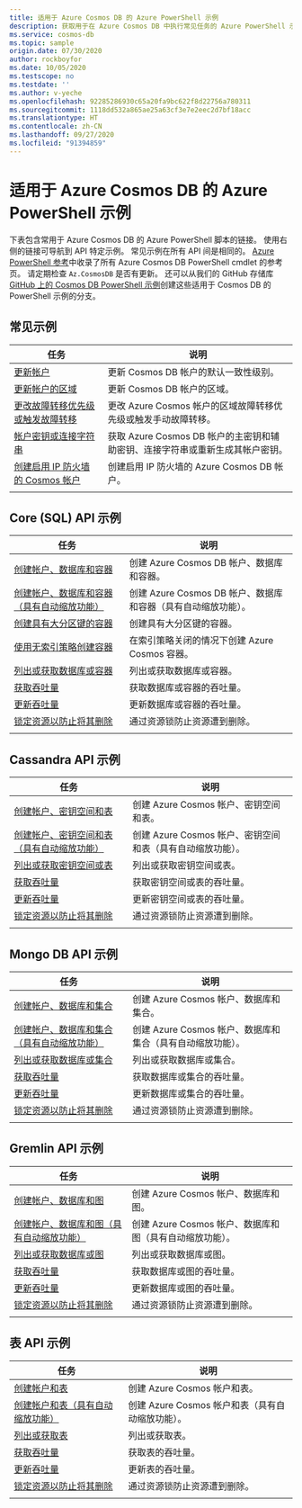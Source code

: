 ```yaml
---
title: 适用于 Azure Cosmos DB 的 Azure PowerShell 示例
description: 获取用于在 Azure Cosmos DB 中执行常见任务的 Azure PowerShell 示例
ms.service: cosmos-db
ms.topic: sample
origin.date: 07/30/2020
author: rockboyfor
ms.date: 10/05/2020
ms.testscope: no
ms.testdate: ''
ms.author: v-yeche
ms.openlocfilehash: 92285286930c65a20fa9bc622f8d22756a780311
ms.sourcegitcommit: 1118dd532a865ae25a63cf3e7e2eec2d7bf18acc
ms.translationtype: HT
ms.contentlocale: zh-CN
ms.lasthandoff: 09/27/2020
ms.locfileid: "91394859"
---
```

# <a name="azure-powershell-samples-for-azure-cosmos-db"></a>适用于 Azure Cosmos DB 的 Azure PowerShell 示例

下表包含常用于 Azure Cosmos DB 的 Azure PowerShell 脚本的链接。 使用右侧的链接可导航到 API 特定示例。 常见示例在所有 API 间是相同的。 [Azure PowerShell 参考](https://docs.microsoft.com/powershell/module/az.cosmosdb)中收录了所有 Azure Cosmos DB PowerShell cmdlet 的参考页。 请定期检查 `Az.CosmosDB` 是否有更新。 还可以从我们的 GitHub 存储库 [GitHub 上的 Cosmos DB PowerShell 示例](https://github.com/Azure/azure-docs-powershell-samples/tree/master/cosmosdb)创建这些适用于 Cosmos DB 的 PowerShell 示例的分支。

## <a name="common-samples"></a>常见示例

|任务 | 说明 |
|---|---|
|[更新帐户](scripts/powershell/common/account-update.md)| 更新 Cosmos DB 帐户的默认一致性级别。 |
|[更新帐户的区域](scripts/powershell/common/update-region.md)| 更新 Cosmos DB 帐户的区域。 |
|[更改故障转移优先级或触发故障转移](scripts/powershell/common/failover-priority-update.md)| 更改 Azure Cosmos 帐户的区域故障转移优先级或触发手动故障转移。 |
|[帐户密钥或连接字符串](scripts/powershell/common/keys-connection-strings.md)| 获取 Azure Cosmos DB 帐户的主密钥和辅助密钥、连接字符串或重新生成其帐户密钥。 |
|[创建启用 IP 防火墙的 Cosmos 帐户](scripts/powershell/common/firewall-create.md)| 创建启用 IP 防火墙的 Azure Cosmos DB 帐户。 |
|||

## <a name="core-sql-api-samples"></a>Core (SQL) API 示例

|任务 | 说明 |
|---|---|
|[创建帐户、数据库和容器](scripts/powershell/sql/create.md)| 创建 Azure Cosmos DB 帐户、数据库和容器。 |
|[创建帐户、数据库和容器（具有自动缩放功能）](scripts/powershell/sql/autoscale.md)| 创建 Azure Cosmos DB 帐户、数据库和容器（具有自动缩放功能）。 |
|[创建具有大分区键的容器](scripts/powershell/sql/create-large-partition-key.md)| 创建具有大分区键的容器。 |
|[使用无索引策略创建容器](scripts/powershell/sql/create-index-none.md) | 在索引策略关闭的情况下创建 Azure Cosmos 容器。|
|[列出或获取数据库或容器](scripts/powershell/sql/list-get.md)| 列出或获取数据库或容器。 |
|[获取吞吐量](scripts/powershell/sql/throughput-get.md)| 获取数据库或容器的吞吐量。 |
|[更新吞吐量](scripts/powershell/sql/throughput-update.md)| 更新数据库或容器的吞吐量。 |
|[锁定资源以防止将其删除](scripts/powershell/sql/lock.md)| 通过资源锁防止资源遭到删除。 |
|||

## <a name="cassandra-api-samples"></a>Cassandra API 示例

|任务 | 说明 |
|---|---|
|[创建帐户、密钥空间和表](scripts/powershell/cassandra/create.md)| 创建 Azure Cosmos 帐户、密钥空间和表。 |
|[创建帐户、密钥空间和表（具有自动缩放功能）](scripts/powershell/cassandra/autoscale.md)| 创建 Azure Cosmos 帐户、密钥空间和表（具有自动缩放功能）。 |
|[列出或获取密钥空间或表](scripts/powershell/cassandra/list-get.md)| 列出或获取密钥空间或表。 |
|[获取吞吐量](scripts/powershell/cassandra/throughput-get.md)| 获取密钥空间或表的吞吐量。 |
|[更新吞吐量](scripts/powershell/cassandra/throughput-update.md)| 更新密钥空间或表的吞吐量。 |
|[锁定资源以防止将其删除](scripts/powershell/cassandra/lock.md)| 通过资源锁防止资源遭到删除。 |
|||

## <a name="mongo-db-api-samples"></a>Mongo DB API 示例

|任务 | 说明 |
|---|---|
|[创建帐户、数据库和集合](scripts/powershell/mongodb/create.md)| 创建 Azure Cosmos 帐户、数据库和集合。 |
|[创建帐户、数据库和集合（具有自动缩放功能）](scripts/powershell/mongodb/autoscale.md)| 创建 Azure Cosmos 帐户、数据库和集合（具有自动缩放功能）。 |
|[列出或获取数据库或集合](scripts/powershell/mongodb/list-get.md)| 列出或获取数据库或集合。 |
|[获取吞吐量](scripts/powershell/mongodb/throughput-get.md)| 获取数据库或集合的吞吐量。 |
|[更新吞吐量](scripts/powershell/mongodb/throughput-update.md)| 更新数据库或集合的吞吐量。 |
|[锁定资源以防止将其删除](scripts/powershell/mongodb/lock.md)| 通过资源锁防止资源遭到删除。 |
|||

## <a name="gremlin-api-samples"></a>Gremlin API 示例

|任务 | 说明 |
|---|---|
|[创建帐户、数据库和图](scripts/powershell/gremlin/create.md)| 创建 Azure Cosmos 帐户、数据库和图。 |
|[创建帐户、数据库和图（具有自动缩放功能）](scripts/powershell/gremlin/autoscale.md)| 创建 Azure Cosmos 帐户、数据库和图（具有自动缩放功能）。 |
|[列出或获取数据库或图](scripts/powershell/gremlin/list-get.md)| 列出或获取数据库或图。 |
|[获取吞吐量](scripts/powershell/gremlin/throughput-get.md)| 获取数据库或图的吞吐量。 |
|[更新吞吐量](scripts/powershell/gremlin/throughput-update.md)| 更新数据库或图的吞吐量。 |
|[锁定资源以防止将其删除](scripts/powershell/gremlin/lock.md)| 通过资源锁防止资源遭到删除。 |
|||

## <a name="table-api-samples"></a>表 API 示例

|任务 | 说明 |
|---|---|
|[创建帐户和表](scripts/powershell/table/create.md)| 创建 Azure Cosmos 帐户和表。 |
|[创建帐户和表（具有自动缩放功能）](scripts/powershell/table/autoscale.md)| 创建 Azure Cosmos 帐户和表（具有自动缩放功能）。 |
|[列出或获取表](scripts/powershell/table/list-get.md)| 列出或获取表。 |
|[获取吞吐量](scripts/powershell/table/throughput-get.md)| 获取表的吞吐量。 |
|[更新吞吐量](scripts/powershell/table/throughput-update.md)| 更新表的吞吐量。 |
|[锁定资源以防止将其删除](scripts/powershell/table/lock.md)| 通过资源锁防止资源遭到删除。 |
|||

<!-- Update_Description: new article about powershell samples -->
<!--NEW.date: 10/05/2020-->